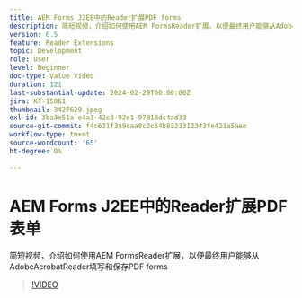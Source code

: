 ```yaml
---
title: AEM Forms J2EE中的Reader扩展PDF forms
description: 简短视频，介绍如何使用AEM FormsReader扩展，以便最终用户能够从Adobe/Acrobat Reader填写和保存PDF forms
version: 6.5
feature: Reader Extensions
topic: Development
role: User
level: Beginner
doc-type: Value Video
duration: 121
last-substantial-update: 2024-02-29T00:00:00Z
jira: KT-15061
thumbnail: 3427629.jpeg
exl-id: 3ba3e51a-e4a3-42c3-92e1-97818dc4ad33
source-git-commit: f4c621f3a9caa8c2c64b8323312343fe421a5aee
workflow-type: tm+mt
source-wordcount: '65'
ht-degree: 0%

---
```


# AEM Forms J2EE中的Reader扩展PDF表单

简短视频，介绍如何使用AEM FormsReader扩展，以便最终用户能够从AdobeAcrobatReader填写和保存PDF forms

>[!VIDEO](https://video.tv.adobe.com/v/3427629/?learn=on)
